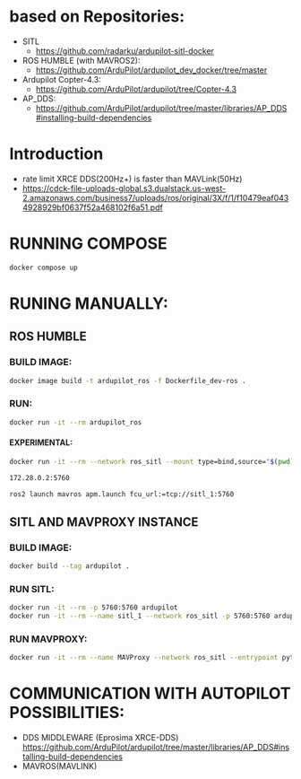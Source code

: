 # based on Repositories: 
- SITL
    - https://github.com/radarku/ardupilot-sitl-docker
- ROS HUMBLE (with MAVROS2):
    - https://github.com/ArduPilot/ardupilot_dev_docker/tree/master
- Ardupilot Copter-4.3: 
    - https://github.com/ArduPilot/ardupilot/tree/Copter-4.3
- AP_DDS:
    - https://github.com/ArduPilot/ardupilot/tree/master/libraries/AP_DDS#installing-build-dependencies

# Introduction
- rate limit XRCE DDS(200Hz+) is faster than MAVLink(50Hz)
- https://cdck-file-uploads-global.s3.dualstack.us-west-2.amazonaws.com/business7/uploads/ros/original/3X/f/1/f10479eaf0434928929bf0637f52a468102f6a51.pdf

# RUNNING COMPOSE
```sh
docker compose up
```

# RUNING MANUALLY:
## ROS HUMBLE
### BUILD IMAGE:
```sh
docker image build -t ardupilot_ros -f Dockerfile_dev-ros .
```

### RUN:
```sh
docker run -it --rm ardupilot_ros
```

#### EXPERIMENTAL:
```sh
docker run -it --rm --network ros_sitl --mount type=bind,source="$(pwd)"/PKG,target=/ros2_ws/src --mount type=bind,source="$(pwd)",target=/ros2_config_app,readonly ardupilot_ros

172.28.0.2:5760

ros2 launch mavros apm.launch fcu_url:=tcp://sitl_1:5760
```

## SITL AND MAVPROXY INSTANCE
### BUILD IMAGE:

```sh
docker build --tag ardupilot .
```
### RUN SITL:
```sh
docker run -it --rm -p 5760:5760 ardupilot
docker run -it --rm --name sitl_1 --network ros_sitl -p 5760:5760 ardupilot
```
### RUN MAVPROXY:
```sh
docker run -it --rm --name MAVProxy --network ros_sitl --entrypoint python3 ardupilot /home/dockeruser/.local/lib/python3.10/site-packages/MAVProxy/mavproxy.py --master=tcp:sitl_1:5760

```

# COMMUNICATION WITH AUTOPILOT POSSIBILITIES:
- DDS MIDDLEWARE (Eprosima XRCE-DDS) https://github.com/ArduPilot/ardupilot/tree/master/libraries/AP_DDS#installing-build-dependencies
- MAVROS(MAVLINK)